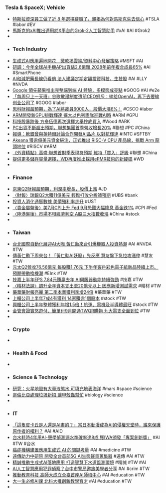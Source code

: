 ### Tesla & SpaceX; Vehicle
- [特斯拉資深員工做了近 8 年選擇辭職了，親揭為何對馬斯克失去信心](https://buzzorange.com/techorange/2024/08/15/why-senior-employees-left-tesla/) #TSLA #labor #EV
- [馬斯克的xAI推出適用於X平台的Grok-2人工智慧助手](https://news.cnyes.com/news/id/5684916) #xAI #AI #Grok2
-
- ### Tech Industry
- [生成式AI應用遍地開花　微軟揭雲端/資料中心發展策略](https://www.eettaiwan.com/20240815nt11-gen-ai-cloud/) #MSFT #AI
- [研調：今年全球AI手機AP出貨估2.6億顆 2028年前年複合成長65%](https://tw.stock.yahoo.com/news/研調-今年全球ai手機ap出貨估2-6億顆-2028年前年複合成長65-035058209.html) #AI #SmartPhone
- [AI和減肥藥長線仍看俏 法人建議定期定額投資科技、生技股](https://tw.news.yahoo.com/ai和減肥藥長線仍看俏-法人建議定期定額投資科技-生技股-032329866.html) #AI #LLY #NVDA
- [Google 領先蘋果推出完整端到端 AI 體驗，多模態成亮點](https://technews.tw/2024/08/15/googles-live-demo-of-gemini-ramps-up-pressure-on-apple-as-ai-reaches-smartphone-users/) #GOOG #AI #e2e
- [「每周只上一天班」谷歌散漫制度遭前CEO怒斥：输给OpenAI，再下去要输创业公司了](https://www.jiqizhixin.com/articles/2024-08-15-6) #GOOG #labor
- [思科財報超預期，為了AI將裁員6000人，股價大漲6%！](https://hk.investing.com/news/stock-market-news/article-599691) #CSCO #labor
- [ARM開發新GPU挑戰輝達 擴大以色列團隊迎戰AI時](https://news.cnyes.com/news/id/5684661) #ARM #GPU
- [科技股暴跌後 方舟伍德再次選擇大舉抄底買入](https://news.cnyes.com/news/id/5683720) #Wood #ARK
- [PC出貨不斷超出預期，聯想集團首季營收增長20%](https://uanalyze.com.tw/articles/968825997) #聯想 #PC #China
- [報導：軟銀曾與英特爾討論合作開發AI晶片 以對抗輝達](https://news.cnyes.com/news/id/5684926) #INTC #SFTBY
- [Akeana 獲逾億美元資金挹注，正式推出 RISC-V CPU 產品線，挑戰 Arm 龍頭地位](https://www.techbang.com/posts/117533-akeana-risc-v-cpu-arm) #RISCV #ARM
- [《外資精點》高盛:聯想首財季表現符預期,維持「買入」評級](https://news.cnyes.com/news/id/5685193) #聯想 #China
- [提供更多儲存容量選擇，WD再度推出採用ePMR技術的新硬碟](https://www.ithome.com.tw/review/164487) #WD
-
- ### Finance
- [京東Q2財報超預期，利潤率增長，股價上漲](https://hk.investing.com/news/stock-market-news/article-600004) #JD
- [〈財報〉瑞銀Q2大賺11億美元 輕鬆打敗分析師預期](https://tw.stock.yahoo.com/news/財報-瑞銀q2大賺11億美元-輕鬆打敗分析師預期-142004944.html) #UBS #bank
- [投資人消化通膨數據 美債殖利率走升](https://news.cnyes.com/news/id/5685374) #UST
- [〈貴金屬盤後〉美7月CPI上升 Fed 9月恐難大幅降息 黃金跌1%](https://news.cnyes.com/news/id/5684195) #CPI #Fed
- [〈陸港盤後〉市場不甩經濟利空 A股三大指數收漲](https://news.cnyes.com/news/id/5684928) #China #stock
-
- ### Taiwan
- [台北國際自動化展迎AI大咖 黃仁勳來台引爆機器人投資熱潮](https://tw.news.yahoo.com/台北國際自動化展迎ai大咖-黃仁勳來台引爆機器人投資熱潮-041510199.html) #AI #NVDA #TW
- [傳黃仁勳下周來台！「黃仁勳AI妖股」先反應 慧友盤下急拉攻漲停](https://www.wealth.com.tw/articles/812f72fd-ae7d-437f-8679-3b7bebdd39dc) #慧友 #TW
- [元太Q2營收76.56億元 每股賺1.76元 下半年客戶彩色電子紙新品陸續上市、預期帶動換機潮](https://www.wealth.com.tw/articles/250e4c8e-fda6-4a27-a834-501588a61dc9) #EInk #TW
- [技嘉上半年EPS 7.84元賺贏去年 AI伺服器動能持續強勁](https://news.cnyes.com/news/id/5684777) #技嘉 #TW
- [〈精材法說〉調升全年資本支出至20億元以上 因應新增測試需求](https://news.cnyes.com/news/id/5685092) #精材 #TW
- [藥華藥財報亮麗 第二季本業獲利季增24倍](https://www.moneyweekly.com.tw/ArticleData/Info/Article/150534/?BackID=93) #藥華藥 #TW
- [上櫃公司上半年7成4有獲利 14家賺逾1個股本](https://news.cnyes.com/news/id/5685048) #stock #TW
- [興櫃公司上半年整體獲利年增1.5倍！航運、電機及半導體最旺](https://news.cnyes.com/news/id/5685466) #stock #TW
- [金管會證實悠遊付、簡單付9月開通TWQR購物 九大電支全面到位](https://news.cnyes.com/news/id/5644614) #TW
-
- ### Crypto
-
- ### Health & Food
-
- ### Science & Technology
- [研究：火星地殼有大量液態水 可填充地表海洋](https://www.epochtimes.com/b5/24/8/13/n14310597.htm) #mars #space #science
- [哥倫比亞處理垃圾新招 讓甲殼蟲幫忙](https://www.epochtimes.com/b5/24/8/13/n14310588.htm) #biology #science
-
- ### IT
- [「這隻皮卡丘是人還是AI畫的？」當日本動漫成為AI的侵權天堂時，誰來保護原作者的權利？](https://dq.yam.com/post/16198) #AI #AID
- [台水耗時4年用AI-聲學偵測漏水準確率達8成 獲IWA頒發「專案創新獎」](https://news.cnyes.com/news/id/5685087) #AI #TW #台水
- [癌症機構建置應用生成式 AI 的關鍵考量](https://www.cio.com.tw/medical-industry-key-considerations-for-building-application-generated-ai-by-cancer-agency/) #AI #medicine #TW
- [遠傳助力中研院 開發全台首部5G AI生態聲景蒐集器](https://tw.news.yahoo.com/遠傳助力中研院-開發全台首部5g-ai生態聲景蒐集器-072106684.html) #遠傳 #AI #TW
- [精誠推動生成式AI落地應用 打造智慧下水道監測環境](https://tw.stock.yahoo.com/news/精誠推動生成式ai落地應用-打造智慧下水道監測環境-043710205.html) #精誠 #TW #AI
- [AI人工智慧應用犯罪偵察？台中市警局邀旅美學者分享](https://udn.com/news/story/7315/8163941) #AI #crim #TW
- [推動教育科技 高師大成立全臺首座AI師培中心](https://www.ydn.com.tw/news/newsInsidePage?chapterID=1700643) #AI #education #TW
- [大一生必修AI課 北科大推創新教學育才](https://tw.news.yahoo.com/大-生必修ai課-北科大推創新教學育才-012240452.html) #AI #education #TW
-